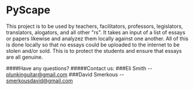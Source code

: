 # PyScape
This project is to be used by teachers, facilitators, professors, legislators, translators, alogators, and all other "rs".
It takes an input of a list of essays or papers likewise and analyzez them locally against one another. 
All of this is done locally so that no essays could be uploaded to the internet to be stolen and/or sold. This is to protect the students and ensure that essays are all genuine. 

####Have any questions?
#####Contact us:
###Eli Smith -- plunkinguitar@gmail.com
###David Smerkous -- smerkousdavid@gmail.com
